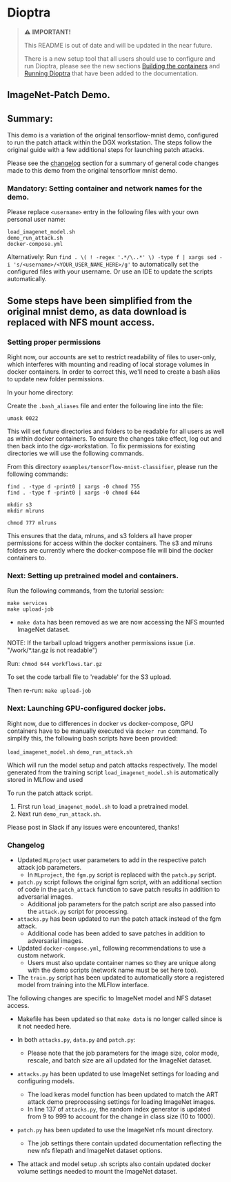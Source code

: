 # Dioptra

> ⚠️ **IMPORTANT!**
>
> This README is out of date and will be updated in the near future.
>
> There is a new setup tool that all users should use to configure and run Dioptra, please see the new sections [Building the containers](https://pages.nist.gov/dioptra/getting-started/building-the-containers.html) and [Running Dioptra](https://pages.nist.gov/dioptra/getting-started/running-dioptra.html) that have been added to the documentation.

## ImageNet-Patch Demo.

## Summary:

This demo is a variation of the original tensorflow-mnist demo, configured to run the patch attack within the DGX workstation.
The steps follow the original guide with a few additional steps for launching patch attacks.

Please see the [changelog](#changelog) section for a summary of general code changes made to this demo from the original tensorflow mnist demo.


### Mandatory: Setting container and network names for the demo.

Please replace `<username>` entry in the following files with your own personal user name:

```
load_imagenet_model.sh
demo_run_attack.sh
docker-compose.yml
```

Alternatively: Run `find . \( ! -regex '.*/\..*' \) -type f | xargs sed -i 's/<username>/<YOUR_USER_NAME_HERE>/g'` to
automatically set the configured files with your username. Or use an IDE to update the scripts automatically.

## Some steps have been simplified from the original mnist demo, as data download is replaced with NFS mount access.

### Setting proper permissions

Right now, our accounts are set to restrict readability of files to user-only, which interferes with mounting and
reading of local storage volumes in docker containers. In order to correct this, we'll need to create
a bash alias to update new folder permissions.

In your home directory:

Create the  `.bash_aliases` file and enter the following line into the file:

`umask 0022`

This will set future directories and folders to be readable for all users as well as within docker containers.
To ensure the changes take effect, log out and then back into the dgx-workstation.
To fix permissions for existing directories we will use the following commands.


From this directory `examples/tensorflow-mnist-classifier`, please run the following commands:

```
find . -type d -print0 | xargs -0 chmod 755
find . -type f -print0 | xargs -0 chmod 644

mkdir s3
mkdir mlruns

chmod 777 mlruns

```

This ensures that the data, mlruns, and s3 folders all have proper permissions for access within the docker containers.
The s3 and mlruns folders are currently where the docker-compose file will bind the docker containers to.

### Next: Setting up pretrained model and containers.

Run the following commands, from the tutorial session:


```
make services
make upload-job

```

* `make data` has been removed as we are now accessing the NFS mounted ImageNet dataset.

NOTE: If the tarball upload triggers another permissions issue (i.e. "/work/*.tar.gz is not readable")

Run: `chmod 644 workflows.tar.gz`

To set the code tarball file to 'readable' for the S3 upload.

Then re-run: `make upload-job`

### Next: Launching GPU-configured docker jobs.

Right now, due to differences in docker vs docker-compose, GPU containers have to be manually executed via `docker run`
command. To simplify this, the following bash scripts have been provided:

`load_imagenet_model.sh`
`demo_run_attack.sh`

Which will run the model setup and patch attacks respectively. The model
generated from the training script `load_imagenet_model.sh` is automatically stored in MLflow and used 

To run the patch attack script.
1. First run `load_imagenet_model.sh` to load a pretrained model.
5. Next run `demo_run_attack.sh`.


Please post in Slack if any issues were encountered, thanks!

### Changelog
 - Updated `MLproject` user parameters to add in the respective patch attack job parameters.
     - In `MLproject`, the `fgm.py` script is replaced with the `patch.py` script.
 - `patch.py` script follows the original fgm script, with an additional section of code in the `patch_attack` function to save patch results in addition to adversarial images.
    - Additional job parameters for the patch script are also passed into the `attack.py` script for processing.
 - `attacks.py` has been updated to run the patch attack instead of the fgm attack.
    - Additional code has been added to save patches in addition to adversarial images.
 - Updated `docker-compose.yml`, following recommendations to use a custom network.
    - Users must also update container names so they are unique along with the demo scripts (network name must be set here too).
 - The `train.py` script has been updated to automatically store a registered model from training into the MLFlow interface.

The following changes are specific to ImageNet model and NFS dataset access.
 - Makefile has been updated so that `make data` is no longer called since is it not needed here.

 - In both `attacks.py`, `data.py` and `patch.py`:
    - Please note that the job parameters for the image size, color mode, rescale, and batch size are all updated for the ImageNet dataset.

  - `attacks.py` has been updated to use ImageNet settings for loading and configuring models.
    - The load keras model function has been updated to match the ART attack demo preprocessing settings for loading ImageNet images.
    - In line 137 of `attacks.py`, the random index generator is updated from 9 to 999 to account for the change in class size (10 to 1000).

 - `patch.py` has been updated to use the ImageNet nfs mount directory.
    - The job settings there contain updated documentation reflecting the new nfs filepath and ImageNet dataset options.
 - The attack and model setup .sh scripts also contain updated docker volume settings needed to mount the ImageNet dataset.
